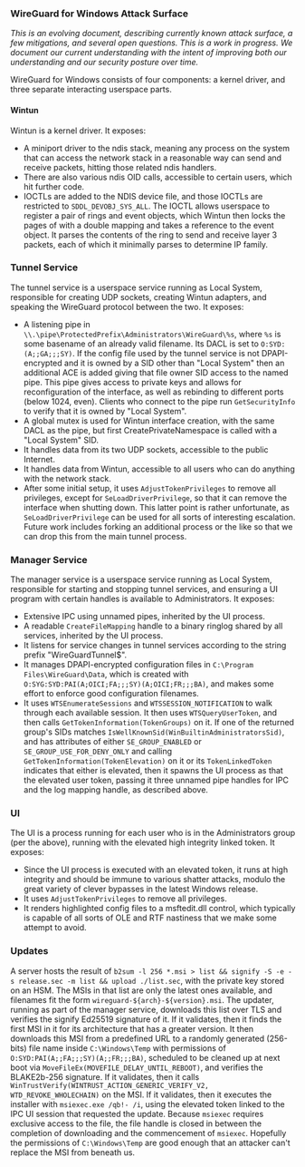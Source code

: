 ### WireGuard for Windows Attack Surface

_This is an evolving document, describing currently known attack surface, a few mitigations, and several open questions. This is a work in progress. We document our current understanding with the intent of improving both our understanding and our security posture over time._

WireGuard for Windows consists of four components: a kernel driver, and three separate interacting userspace parts.

#### Wintun

Wintun is a kernel driver. It exposes:

  - A miniport driver to the ndis stack, meaning any process on the system that can access the network stack in a reasonable way can send and receive packets, hitting those related ndis handlers.
  - There are also various ndis OID calls, accessible to certain users, which hit further code.
  - IOCTLs are added to the NDIS device file, and those IOCTLs are restricted to `SDDL_DEVOBJ_SYS_ALL`. The IOCTL allows userspace to register a pair of rings and event objects, which Wintun then locks the pages of with a double mapping and takes a reference to the event object. It parses the contents of the ring to send and receive layer 3 packets, each of which it minimally parses to determine IP family.

### Tunnel Service

The tunnel service is a userspace service running as Local System, responsible for creating UDP sockets, creating Wintun adapters, and speaking the WireGuard protocol between the two. It exposes:

  - A listening pipe in `\\.\pipe\ProtectedPrefix\Administrators\WireGuard\%s`, where `%s` is some basename of an already valid filename. Its DACL is set to `O:SYD:(A;;GA;;;SY)`. If the config file used by the tunnel service is not DPAPI-encrypted and it is owned by a SID other than "Local System" then an additional ACE is added giving that file owner SID access to the named pipe. This pipe gives access to private keys and allows for reconfiguration of the interface, as well as rebinding to different ports (below 1024, even). Clients who connect to the pipe run `GetSecurityInfo` to verify that it is owned by "Local System".
  - A global mutex is used for Wintun interface creation, with the same DACL as the pipe, but first CreatePrivateNamespace is called with a "Local System" SID.
  - It handles data from its two UDP sockets, accessible to the public Internet.
  - It handles data from Wintun, accessible to all users who can do anything with the network stack.
  - After some initial setup, it uses `AdjustTokenPrivileges` to remove all privileges, except for `SeLoadDriverPrivilege`, so that it can remove the interface when shutting down. This latter point is rather unfortunate, as `SeLoadDriverPrivilege` can be used for all sorts of interesting escalation. Future work includes forking an additional process or the like so that we can drop this from the main tunnel process.

### Manager Service

The manager service is a userspace service running as Local System, responsible for starting and stopping tunnel services, and ensuring a UI program with certain handles is available to Administrators. It exposes:

  - Extensive IPC using unnamed pipes, inherited by the UI process.
  - A readable `CreateFileMapping` handle to a binary ringlog shared by all services, inherited by the UI process.
  - It listens for service changes in tunnel services according to the string prefix "WireGuardTunnel$".
  - It manages DPAPI-encrypted configuration files in `C:\Program Files\WireGuard\Data`, which is created with `O:SYG:SYD:PAI(A;OICI;FA;;;SY)(A;OICI;FR;;;BA)`, and makes some effort to enforce good configuration filenames.
  - It uses `WTSEnumerateSessions` and `WTSSESSION_NOTIFICATION` to walk through each available session. It then uses `WTSQueryUserToken`, and then calls `GetTokenInformation(TokenGroups)` on it. If one of the returned group's SIDs matches `IsWellKnownSid(WinBuiltinAdministratorsSid)`, and has attributes of either `SE_GROUP_ENABLED` or `SE_GROUP_USE_FOR_DENY_ONLY` and calling `GetTokenInformation(TokenElevation)` on it or its `TokenLinkedToken` indicates that either is elevated, then it spawns the UI process as that the elevated user token, passing it three unnamed pipe handles for IPC and the log mapping handle, as described above.

### UI

The UI is a process running for each user who is in the Administrators group (per the above), running with the elevated high integrity linked token. It exposes:

  - Since the UI process is executed with an elevated token, it runs at high integrity and should be immune to various shatter attacks, modulo the great variety of clever bypasses in the latest Windows release.
  - It uses `AdjustTokenPrivileges` to remove all privileges.
  - It renders highlighted config files to a msftedit.dll control, which typically is capable of all sorts of OLE and RTF nastiness that we make some attempt to avoid.

### Updates

A server hosts the result of `b2sum -l 256 *.msi > list && signify -S -e -s release.sec -m list && upload ./list.sec`, with the private key stored on an HSM. The MSIs in that list are only the latest ones available, and filenames fit the form `wireguard-${arch}-${version}.msi`. The updater, running as part of the manager service, downloads this list over TLS and verifies the signify Ed25519 signature of it. If it validates, then it finds the first MSI in it for its architecture that has a greater version. It then downloads this MSI from a predefined URL to a randomly generated (256-bits) file name inside `C:\Windows\Temp` with permissions of `O:SYD:PAI(A;;FA;;;SY)(A;;FR;;;BA)`, scheduled to be cleaned up at next boot via `MoveFileEx(MOVEFILE_DELAY_UNTIL_REBOOT)`, and verifies the BLAKE2b-256 signature. If it validates, then it calls `WinTrustVerify(WINTRUST_ACTION_GENERIC_VERIFY_V2, WTD_REVOKE_WHOLECHAIN)` on the MSI. If it validates, then it executes the installer with `msiexec.exe /qb!- /i`, using the elevated token linked to the IPC UI session that requested the update. Because `msiexec` requires exclusive access to the file, the file handle is closed in between the completion of downloading and the commencement of `msiexec`. Hopefully the permissions of `C:\Windows\Temp` are good enough that an attacker can't replace the MSI from beneath us.
